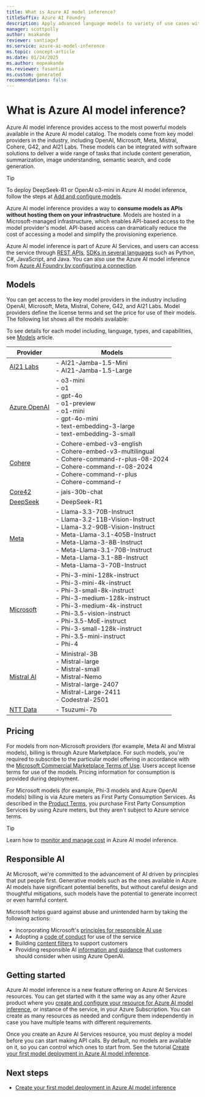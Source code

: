 ```yaml
---
title: What is Azure AI model inference?
titleSuffix: Azure AI Foundry
description: Apply advanced language models to variety of use cases with Azure AI model inference.
manager: scottpolly
author: msakande
reviewer: santiagxf
ms.service: azure-ai-model-inference
ms.topic: concept-article
ms.date: 01/24/2025
ms.author: mopeakande
ms.reviewer: fasantia
ms.custom: generated
recommendations: false
---
```


# What is Azure AI model inference?

Azure AI model inference provides access to the most powerful models available in the Azure AI model catalog. The models come from key model providers in the industry, including OpenAI, Microsoft, Meta, Mistral, Cohere, G42, and AI21 Labs. These models can be integrated with software solutions to deliver a wide range of tasks that include content generation, summarization, image understanding, semantic search, and code generation.

> [!TIP]
> To deploy DeepSeek-R1 or OpenAI o3-mini in Azure AI model inference, follow the steps at [Add and configure models](how-to/create-model-deployments.md).

Azure AI model inference provides a way to **consume models as APIs without hosting them on your infrastructure**. Models are hosted in a Microsoft-managed infrastructure, which enables API-based access to the model provider's model. API-based access can dramatically reduce the cost of accessing a model and simplify the provisioning experience.

Azure AI model inference is part of Azure AI Services, and users can access the service through [REST APIs](./reference/reference-model-inference-api.md), [SDKs in several languages](supported-languages.md) such as Python, C#, JavaScript, and Java. You can also use the Azure AI model inference from [Azure AI Foundry by configuring a connection](how-to/configure-project-connection.md).

## Models

You can get access to the key model providers in the industry including OpenAI, Microsoft, Meta, Mistral, Cohere, G42, and AI21 Labs. Model providers define the license terms and set the price for use of their models. The following list shows all the models available:

To see details for each model including, language, types, and capabilities, see [Models](concepts/models.md) article.

| Provider | Models |
| -------- | ------ |
| [AI21 Labs](concepts/models.md#ai21-labs) | - AI21-Jamba-1.5-Mini <br /> - AI21-Jamba-1.5-Large <br /> |
| [Azure OpenAI](concepts/models.md#azure-openai) | - o3-mini <br /> - o1 <br /> - gpt-4o <br /> - o1-preview <br /> - o1-mini <br /> - gpt-4o-mini <br /> - text-embedding-3-large <br /> - text-embedding-3-small <br /> |
| [Cohere](concepts/models.md#cohere) | - Cohere-embed-v3-english <br /> - Cohere-embed-v3-multilingual <br /> - Cohere-command-r-plus-08-2024 <br /> - Cohere-command-r-08-2024 <br /> - Cohere-command-r-plus <br /> - Cohere-command-r <br /> |
| [Core42](concepts/models.md#core42) | - jais-30b-chat <br /> |
| [DeepSeek](concepts/models.md#deepseek) | - DeepSeek-R1 |
| [Meta](concepts/models.md#meta) | - Llama-3.3-70B-Instruct <br /> - Llama-3.2-11B-Vision-Instruct <br /> - Llama-3.2-90B-Vision-Instruct <br /> - Meta-Llama-3.1-405B-Instruct <br /> - Meta-Llama-3-8B-Instruct <br /> - Meta-Llama-3.1-70B-Instruct <br /> - Meta-Llama-3.1-8B-Instruct <br /> - Meta-Llama-3-70B-Instruct <br /> |
| [Microsoft](concepts/models.md#microsoft) | - Phi-3-mini-128k-instruct <br /> - Phi-3-mini-4k-instruct <br /> - Phi-3-small-8k-instruct <br /> - Phi-3-medium-128k-instruct <br /> - Phi-3-medium-4k-instruct <br /> - Phi-3.5-vision-instruct <br /> - Phi-3.5-MoE-instruct <br /> - Phi-3-small-128k-instruct <br /> - Phi-3.5-mini-instruct <br /> - Phi-4 <br /> |
| [Mistral AI](concepts/models.md#mistral-ai) | - Ministral-3B <br /> - Mistral-large <br /> - Mistral-small <br /> - Mistral-Nemo <br /> - Mistral-large-2407 <br /> - Mistral-Large-2411 <br /> - Codestral-2501 <br /> |
| [NTT Data](concepts/models.md#ntt-data) | - Tsuzumi-7b |

## Pricing

For models from non-Microsoft providers (for example, Meta AI and Mistral models), billing is through Azure Marketplace. For such models, you're required to subscribe to the particular model offering in accordance with the [Microsoft Commercial Marketplace Terms of Use](/legal/marketplace/marketplace-terms). Users accept license terms for use of the models. Pricing information for consumption is provided during deployment.

For Microsoft models (for example, Phi-3 models and Azure OpenAI models) billing is via Azure meters as First Party Consumption Services. As described in the [Product Terms](https://www.microsoft.com/licensing/terms/welcome/welcomepage), you purchase First Party Consumption Services by using Azure meters, but they aren't subject to Azure service terms.

> [!TIP]
> Learn how to [monitor and manage cost](how-to/manage-costs.md) in Azure AI model inference.

## Responsible AI

At Microsoft, we're committed to the advancement of AI driven by principles that put people first. Generative models such as the ones available in Azure AI models have significant potential benefits, but without careful design and thoughtful mitigations, such models have the potential to generate incorrect or even harmful content. 

Microsoft helps guard against abuse and unintended harm by taking the following actions:

- Incorporating Microsoft's [principles for responsible AI use](https://www.microsoft.com/ai/responsible-ai)
- Adopting a [code of conduct](/legal/ai-code-of-conduct?context=/azure/ai-services/openai/context/context) for use of the service
- Building [content filters](/azure/ai-services/content-safety/overview) to support customers
- Providing responsible AI [information and guidance](/legal/cognitive-services/openai/transparency-note?context=%2Fazure%2Fai-services%2Fopenai%2Fcontext%2Fcontext&tabs=image) that customers should consider when using Azure OpenAI.

## Getting started

Azure AI model inference is a new feature offering on Azure AI Services resources. You can get started with it the same way as any other Azure product where you [create and configure your resource for Azure AI model inference](how-to/quickstart-create-resources.md), or instance of the service, in your Azure Subscription. You can create as many resources as needed and configure them independently in case you have multiple teams with different requirements.

Once you create an Azure AI Services resource, you must deploy a model before you can start making API calls. By default, no models are available on it, so you can control which ones to start from. See the tutorial [Create your first model deployment in Azure AI model inference](how-to/create-model-deployments.md).

## Next steps

- [Create your first model deployment in Azure AI model inference](how-to/create-model-deployments.md)
